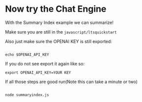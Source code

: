 # Now try the Chat Engine

With the Summary Index example we can summarize!

Make sure you are still in the <code>javascript/ltsquickstart</code>

Also just make sure the OPENAI KEY is still exported:

```devdocs_run

echo $OPENAI_API_KEY

```

If you do not see export it again like so:

```
export OPENAI_API_KEY=YOUR KEY

```


If all those steps are good run(Note this can take a minute or two)


```devdocs_run

node summaryindex.js
```
